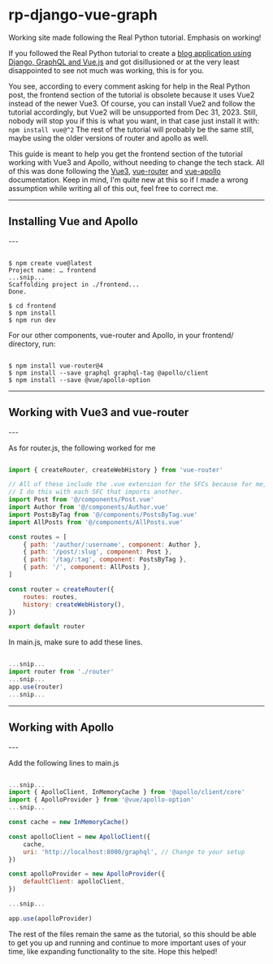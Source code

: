 # rp-django-vue-graph
Working site made following the Real Python tutorial. Emphasis on working!

If you followed the Real Python tutorial to create a [blog application using Django, GraphQL and Vue.js](https://realpython.com/python-django-blog/) and got disillusioned or at the very least disappointed to see not much was working, this is for you.

You see, according to every comment asking for help in the Real Python post, the frontend section of the tutorial is obsolete because it uses Vue2 instead of the newer Vue3. Of course, you can install Vue2 and follow the tutorial accordingly, but Vue2 will be unsupported from Dec 31, 2023. Still, nobody will stop you if this is what you want, in that case just install it with:
`npm install vue@^2`
The rest of the tutorial will probably be the same still, maybe using the older versions of router and apollo as well.

This guide is meant to help you get the frontend section of the tutorial working with Vue3 and Apollo, without needing to change the tech stack. All of this was done following the [Vue3](https://v2.vuejs.org/v2/guide/), [vue-router](https://router.vuejs.org/installation.html) and [vue-apollo](https://apollo.vuejs.org/guide-option/setup.html) documentation. Keep in mind, I'm quite new at this so if I made a wrong assumption while writing all of this out, feel free to correct me. 

---
<h2>Installing Vue and Apollo</h2>
---

```shell

$ npm create vue@latest
Project name: … frontend
...snip...
Scaffolding project in ./frontend...
Done.

$ cd frontend
$ npm install
$ npm run dev

```

For our other components, vue-router and Apollo, in your frontend/ directory, run: 
```shell

$ npm install vue-router@4
$ npm install --save graphql graphql-tag @apollo/client
$ npm install --save @vue/apollo-option

```

---
<h2>Working with Vue3 and vue-router</h2>
---

As for router.js, the following worked for me
```js

import { createRouter, createWebHistory } from 'vue-router'

// All of these include the .vue extension for the SFCs because for me, it wouldn't work otherwise.
// I do this with each SFC that imports another.
import Post from '@/components/Post.vue'
import Author from '@/components/Author.vue'
import PostsByTag from '@/components/PostsByTag.vue'
import AllPosts from '@/components/AllPosts.vue'

const routes = [
    { path: '/author/:username', component: Author },
    { path: '/post/:slug', component: Post },
    { path: '/tag/:tag', component: PostsByTag },
    { path: '/', component: AllPosts },
]

const router = createRouter({
    routes: routes,
    history: createWebHistory(),
})

export default router

```

In main.js, make sure to add these lines.

```js

...snip...
import router from './router'
...snip...
app.use(router)
...snip...

```

---
<h2>Working with Apollo</h2>
---

Add the following lines to main.js

```js

...snip...
import { ApolloClient, InMemoryCache } from '@apollo/client/core'
import { ApolloProvider } from '@vue/apollo-option'
...snip...

const cache = new InMemoryCache()

const apolloClient = new ApolloClient({
    cache,
    uri: 'http://localhost:8000/graphql', // Change to your setup
})

const apolloProvider = new ApolloProvider({
    defaultClient: apolloClient,
})

...snip...

app.use(apolloProvider)

```

The rest of the files remain the same as the tutorial, so this should be able to get you up and running and continue to more important uses of your time, like expanding functionality to the site. Hope this helped!